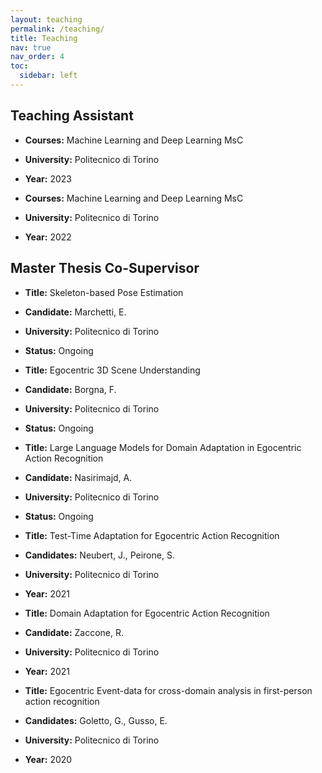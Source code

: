 ```yaml
---
layout: teaching
permalink: /teaching/
title: Teaching
nav: true
nav_order: 4
toc:
  sidebar: left
---
```


## Teaching Assistant
- **Courses:** Machine Learning and Deep Learning MsC
- **University:** Politecnico di Torino
- **Year:** 2023

- **Courses:** Machine Learning and Deep Learning MsC
- **University:** Politecnico di Torino
- **Year:** 2022

  
## Master Thesis Co-Supervisor
- **Title:** Skeleton-based Pose Estimation
- **Candidate:** Marchetti, E.
- **University:** Politecnico di Torino
- **Status:** Ongoing

- **Title:** Egocentric 3D Scene Understanding
- **Candidate:** Borgna, F.
- **University:** Politecnico di Torino
- **Status:** Ongoing

- **Title:** Large Language Models for Domain Adaptation in Egocentric Action Recognition
- **Candidate:** Nasirimajd, A.
- **University:** Politecnico di Torino
- **Status:** Ongoing

<!-- Uncomment the following lines if applicable -->
<!-- ## Master Thesis Co-Supervisor -->
<!-- - **Title:** Pseudo-label Techniques for Domain Adaptation -->
<!-- - **Candidate:** Guerrier, R. -->
<!-- - **University:** University of Bristol -->
<!-- - **Year:** 2023 -->



- **Title:** Test-Time Adaptation for Egocentric Action Recognition
- **Candidates:** Neubert, J., Peirone, S.
- **University:** Politecnico di Torino
- **Year:** 2021

- **Title:** Domain Adaptation for Egocentric Action Recognition
- **Candidate:** Zaccone, R.
- **University:** Politecnico di Torino
- **Year:** 2021

- **Title:** Egocentric Event-data for cross-domain analysis in first-person action recognition
- **Candidates:** Goletto, G., Gusso, E.
- **University:** Politecnico di Torino
- **Year:** 2020
